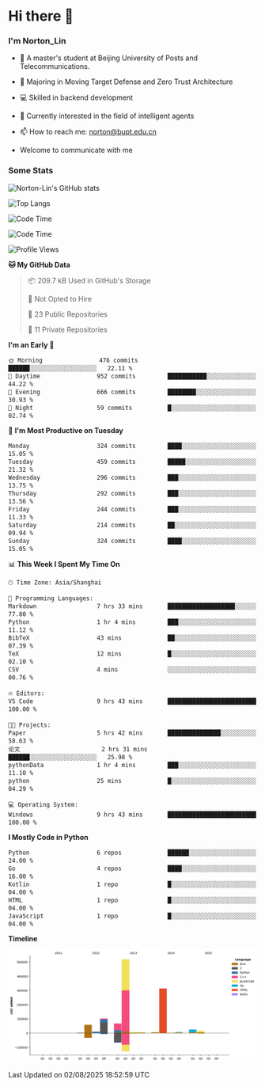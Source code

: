 
# Hi there 👋

### I'm Norton_Lin
- 🏫 A master's student at Beijing University of Posts and Telecommunications.
- 🌱 Majoring in Moving Target Defense and Zero Trust Architecture
- 💻 Skilled in backend development
- 🤖 Currently interested in the field of intelligent agents
- 📫 How to reach me: [norton@bupt.edu.cn](mailto:norton@bupt.edu.cn)

- Welcome to communicate with me

### Some Stats
![Norton-Lin's GitHub stats](https://github-readme-stats.vercel.app/api?username=Norton-Lin&count_private=true&show_icons=true&theme=radical)

![Top Langs](https://github-readme-stats.vercel.app/api/top-langs/?username=Norton-Lin&langs_count=10&layout=compact)

![Code Time](https://github-readme-stats.vercel.app/api/wakatime?username=Norton_Lin)

<!--START_SECTION:waka-->
![Code Time](http://img.shields.io/badge/Code%20Time-1%2C016%20hrs%2022%20mins-blue)

![Profile Views](http://img.shields.io/badge/Profile%20Views-3-blue)

**🐱 My GitHub Data** 

> 📦 209.7 kB Used in GitHub's Storage 
 > 
> 🚫 Not Opted to Hire
 > 
> 📜 23 Public Repositories 
 > 
> 🔑 11 Private Repositories 
 > 
**I'm an Early 🐤** 

```text
🌞 Morning                476 commits         ██████░░░░░░░░░░░░░░░░░░░   22.11 % 
🌆 Daytime                952 commits         ███████████░░░░░░░░░░░░░░   44.22 % 
🌃 Evening                666 commits         ████████░░░░░░░░░░░░░░░░░   30.93 % 
🌙 Night                  59 commits          █░░░░░░░░░░░░░░░░░░░░░░░░   02.74 % 
```
📅 **I'm Most Productive on Tuesday** 

```text
Monday                   324 commits         ████░░░░░░░░░░░░░░░░░░░░░   15.05 % 
Tuesday                  459 commits         █████░░░░░░░░░░░░░░░░░░░░   21.32 % 
Wednesday                296 commits         ███░░░░░░░░░░░░░░░░░░░░░░   13.75 % 
Thursday                 292 commits         ███░░░░░░░░░░░░░░░░░░░░░░   13.56 % 
Friday                   244 commits         ███░░░░░░░░░░░░░░░░░░░░░░   11.33 % 
Saturday                 214 commits         ██░░░░░░░░░░░░░░░░░░░░░░░   09.94 % 
Sunday                   324 commits         ████░░░░░░░░░░░░░░░░░░░░░   15.05 % 
```


📊 **This Week I Spent My Time On** 

```text
🕑︎ Time Zone: Asia/Shanghai

💬 Programming Languages: 
Markdown                 7 hrs 33 mins       ███████████████████░░░░░░   77.80 % 
Python                   1 hr 4 mins         ███░░░░░░░░░░░░░░░░░░░░░░   11.12 % 
BibTeX                   43 mins             ██░░░░░░░░░░░░░░░░░░░░░░░   07.39 % 
TeX                      12 mins             █░░░░░░░░░░░░░░░░░░░░░░░░   02.10 % 
CSV                      4 mins              ░░░░░░░░░░░░░░░░░░░░░░░░░   00.76 % 

🔥 Editors: 
VS Code                  9 hrs 43 mins       █████████████████████████   100.00 % 

🐱‍💻 Projects: 
Paper                    5 hrs 42 mins       ███████████████░░░░░░░░░░   58.63 % 
论文                       2 hrs 31 mins       ██████░░░░░░░░░░░░░░░░░░░   25.98 % 
pythonData               1 hr 4 mins         ███░░░░░░░░░░░░░░░░░░░░░░   11.10 % 
python                   25 mins             █░░░░░░░░░░░░░░░░░░░░░░░░   04.29 % 

💻 Operating System: 
Windows                  9 hrs 43 mins       █████████████████████████   100.00 % 
```

**I Mostly Code in Python** 

```text
Python                   6 repos             ██████░░░░░░░░░░░░░░░░░░░   24.00 % 
Go                       4 repos             ████░░░░░░░░░░░░░░░░░░░░░   16.00 % 
Kotlin                   1 repo              █░░░░░░░░░░░░░░░░░░░░░░░░   04.00 % 
HTML                     1 repo              █░░░░░░░░░░░░░░░░░░░░░░░░   04.00 % 
JavaScript               1 repo              █░░░░░░░░░░░░░░░░░░░░░░░░   04.00 % 
```



**Timeline**

![Lines of Code chart](https://raw.githubusercontent.com/Norton-Lin/Norton-Lin/main/assets/bar_graph.png)


 Last Updated on 02/08/2025 18:52:59 UTC
<!--END_SECTION:waka-->
